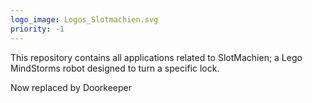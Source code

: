 ```yaml
---
logo_image: Logos_Slotmachien.svg
priority: -1
---
```


This repository contains all applications related to SlotMachien; a Lego MindStorms robot designed to turn a specific lock.

Now replaced by Doorkeeper

